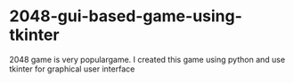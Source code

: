 # 2048-gui-based-game-using-tkinter
2048 game is very populargame.
I created this game using python and use tkinter for graphical user interface
